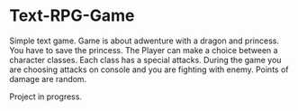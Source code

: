 # Text-RPG-Game
Simple text game.
Game is about adwenture with a dragon and princess. You have to save the princess.
The Player can make a choice between a character classes. Each class has a special attacks.
During the game you are choosing attacks on console and you are fighting with enemy.
Points of damage are random.

Project in progress.
